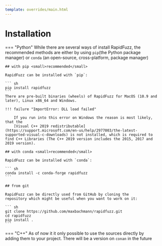 ```yaml
---
template: overrides/main.html
---
```


# Installation

=== "Python"
    While there are several ways of install RapidFuzz, the recommended methods
    are either by using `pip`(the Python package manager) or
    `conda` (an open-source, cross-platform, package manager)

    ## with pip <small>recommended</small>

    RapidFuzz can be installed with `pip`:

    ``` sh
    pip install rapidfuzz
    ```
    There are pre-built binaries (wheels) of RapidFuzz for MacOS (10.9 and later), Linux x86_64 and Windows.

    !!! failure "ImportError: DLL load failed"

        If you run into this error on Windows the reason is most likely, that the
        [Visual C++ 2019 redistributable](https://support.microsoft.com/en-us/help/2977003/the-latest-supported-visual-c-downloads) is not installed, which is required to find C++ Libraries (The C++ 2019 version includes the 2015, 2017 and 2019 version).

    ## with conda <small>recommended</small>

    RapidFuzz can be installed with `conda`:

    ``` sh
    conda install -c conda-forge rapidfuzz
    ```

    ## from git

    RapidFuzz can be directly used from GitHub by cloning the
    repository which might be useful when you want to work on it:

    ``` sh
    git clone https://github.com/maxbachmann/rapidfuzz.git
    cd rapidfuzz
    pip install .
    ```

=== "C++"
    As of now it it only possible to use the sources directly by adding them to your
    project. There will be a version on `conan` in the future
